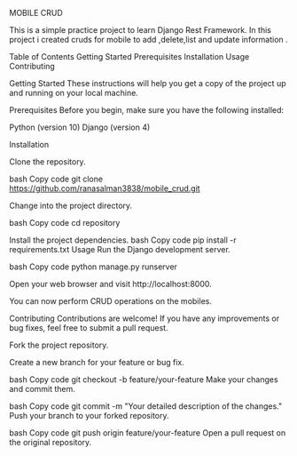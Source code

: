 MOBILE CRUD

This is a simple practice project to learn Django Rest Framework. 
In this project i created cruds for mobile to add ,delete,list and update
information .

Table of Contents
  Getting Started
  Prerequisites
  Installation
  Usage
  Contributing


Getting Started
These instructions will help you get a copy of the project up and running on your local machine.

Prerequisites
Before you begin, make sure you have the following installed:

  Python (version 10)
  Django (version 4)
  
Installation

Clone the repository.

bash
Copy code
  git clone https://github.com/ranasalman3838/mobile_crud.git

Change into the project directory.

bash
Copy code
  cd repository
  
Install the project dependencies.
bash
Copy code
  pip install -r requirements.txt
Usage
Run the Django development server.

bash
Copy code
  python manage.py runserver
  
Open your web browser and visit http://localhost:8000.

You can now perform CRUD operations on the mobiles.

Contributing
Contributions are welcome! If you have any improvements or bug fixes, feel free to submit a pull request.

Fork the project repository.

Create a new branch for your feature or bug fix.

bash
Copy code
  git checkout -b feature/your-feature
Make your changes and commit them.

bash
Copy code
  git commit -m "Your detailed description of the changes."
Push your branch to your forked repository.

bash
Copy code
  git push origin feature/your-feature
Open a pull request on the original repository.



